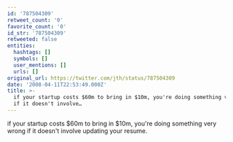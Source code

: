 ```yaml
---
id: '787504309'
retweet_count: '0'
favorite_count: '0'
id_str: '787504309'
retweeted: false
entities:
  hashtags: []
  symbols: []
  user_mentions: []
  urls: []
original_url: https://twitter.com/jth/status/787504309
date: '2008-04-11T22:53:49.000Z'
title: >-
  if your startup costs $60m to bring in $10m, you're doing something very wrong
  if it doesn't involve…
---
```


if your startup costs $60m to bring in $10m, you're doing something very wrong if it doesn't involve updating your resume.